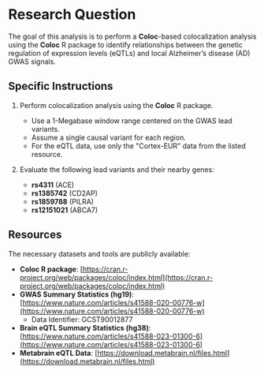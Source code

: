 # Research Question

The goal of this analysis is to perform a **Coloc**-based colocalization analysis using the **Coloc** R package to identify relationships between the genetic regulation of expression levels (eQTLs) and local Alzheimer’s disease (AD) GWAS signals.

## Specific Instructions

1. Perform colocalization analysis using the **Coloc** R package.
   - Use a 1-Megabase window range centered on the GWAS lead variants.
   - Assume a single causal variant for each region.
   - For the eQTL data, use only the "Cortex-EUR" data from the listed resource.

2. Evaluate the following lead variants and their nearby genes:
   - **rs4311** (ACE)
   - **rs1385742** (CD2AP)
   - **rs1859788** (PILRA)
   - **rs12151021** (ABCA7)

## Resources

The necessary datasets and tools are publicly available:

- **Coloc R package**: [https://cran.r-project.org/web/packages/coloc/index.html](https://cran.r-project.org/web/packages/coloc/index.html)
- **GWAS Summary Statistics (hg19)**: [https://www.nature.com/articles/s41588-020-00776-w](https://www.nature.com/articles/s41588-020-00776-w)
  - Data Identifier: GCST90012877
- **Brain eQTL Summary Statistics (hg38)**: [https://www.nature.com/articles/s41588-023-01300-6](https://www.nature.com/articles/s41588-023-01300-6)
- **Metabrain eQTL Data**: [https://download.metabrain.nl/files.html](https://download.metabrain.nl/files.html)

